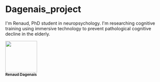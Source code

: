 # Dagenais_project
I'm Renaud, PhD student in neuropsychology. I'm researching cognitive training using immersive technology to prevent pathological cognitive decline in the elderly.

<a href="https://github.com/DAGERen">
   <img src="https://avatars.githubusercontent.com/u/1670887?v=4?s=100" width="100px;" alt=""/>
   <br /><sub><b>Renaud Dagenais</b></sub>
